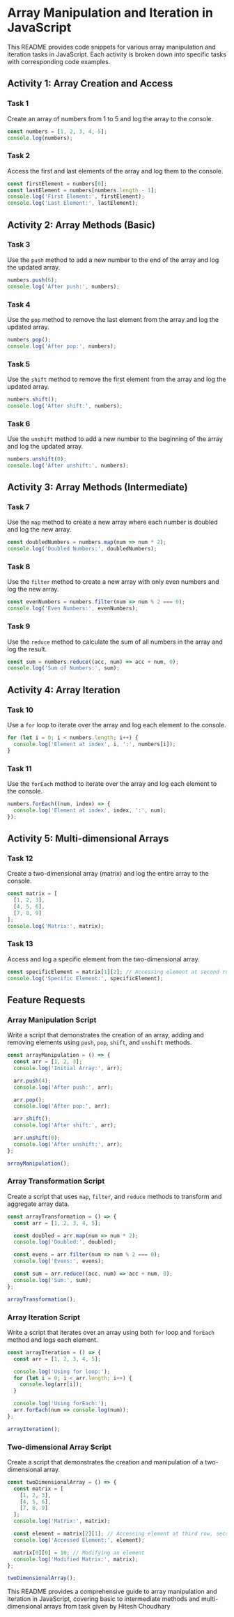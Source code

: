 # Array Manipulation and Iteration in JavaScript

This README provides code snippets for various array manipulation and iteration tasks in JavaScript. Each activity is broken down into specific tasks with corresponding code examples.

## Activity 1: Array Creation and Access

### Task 1
Create an array of numbers from 1 to 5 and log the array to the console.

```javascript
const numbers = [1, 2, 3, 4, 5];
console.log(numbers);
```

### Task 2
Access the first and last elements of the array and log them to the console.

```javascript
const firstElement = numbers[0];
const lastElement = numbers[numbers.length - 1];
console.log('First Element:', firstElement);
console.log('Last Element:', lastElement);
```

## Activity 2: Array Methods (Basic)

### Task 3
Use the `push` method to add a new number to the end of the array and log the updated array.

```javascript
numbers.push(6);
console.log('After push:', numbers);
```

### Task 4
Use the `pop` method to remove the last element from the array and log the updated array.

```javascript
numbers.pop();
console.log('After pop:', numbers);
```

### Task 5
Use the `shift` method to remove the first element from the array and log the updated array.

```javascript
numbers.shift();
console.log('After shift:', numbers);
```

### Task 6
Use the `unshift` method to add a new number to the beginning of the array and log the updated array.

```javascript
numbers.unshift(0);
console.log('After unshift:', numbers);
```

## Activity 3: Array Methods (Intermediate)

### Task 7
Use the `map` method to create a new array where each number is doubled and log the new array.

```javascript
const doubledNumbers = numbers.map(num => num * 2);
console.log('Doubled Numbers:', doubledNumbers);
```

### Task 8
Use the `filter` method to create a new array with only even numbers and log the new array.

```javascript
const evenNumbers = numbers.filter(num => num % 2 === 0);
console.log('Even Numbers:', evenNumbers);
```

### Task 9
Use the `reduce` method to calculate the sum of all numbers in the array and log the result.

```javascript
const sum = numbers.reduce((acc, num) => acc + num, 0);
console.log('Sum of Numbers:', sum);
```

## Activity 4: Array Iteration

### Task 10
Use a `for` loop to iterate over the array and log each element to the console.

```javascript
for (let i = 0; i < numbers.length; i++) {
  console.log('Element at index', i, ':', numbers[i]);
}
```

### Task 11
Use the `forEach` method to iterate over the array and log each element to the console.

```javascript
numbers.forEach((num, index) => {
  console.log('Element at index', index, ':', num);
});
```

## Activity 5: Multi-dimensional Arrays

### Task 12
Create a two-dimensional array (matrix) and log the entire array to the console.

```javascript
const matrix = [
  [1, 2, 3],
  [4, 5, 6],
  [7, 8, 9]
];
console.log('Matrix:', matrix);
```

### Task 13
Access and log a specific element from the two-dimensional array.

```javascript
const specificElement = matrix[1][2]; // Accessing element at second row, third column
console.log('Specific Element:', specificElement);
```

## Feature Requests

### Array Manipulation Script
Write a script that demonstrates the creation of an array, adding and removing elements using `push`, `pop`, `shift`, and `unshift` methods.

```javascript
const arrayManipulation = () => {
  const arr = [1, 2, 3];
  console.log('Initial Array:', arr);

  arr.push(4);
  console.log('After push:', arr);

  arr.pop();
  console.log('After pop:', arr);

  arr.shift();
  console.log('After shift:', arr);

  arr.unshift(0);
  console.log('After unshift:', arr);
};

arrayManipulation();
```

### Array Transformation Script
Create a script that uses `map`, `filter`, and `reduce` methods to transform and aggregate array data.

```javascript
const arrayTransformation = () => {
  const arr = [1, 2, 3, 4, 5];

  const doubled = arr.map(num => num * 2);
  console.log('Doubled:', doubled);

  const evens = arr.filter(num => num % 2 === 0);
  console.log('Evens:', evens);

  const sum = arr.reduce((acc, num) => acc + num, 0);
  console.log('Sum:', sum);
};

arrayTransformation();
```

### Array Iteration Script
Write a script that iterates over an array using both `for` loop and `forEach` method and logs each element.

```javascript
const arrayIteration = () => {
  const arr = [1, 2, 3, 4, 5];

  console.log('Using for loop:');
  for (let i = 0; i < arr.length; i++) {
    console.log(arr[i]);
  }

  console.log('Using forEach:');
  arr.forEach(num => console.log(num));
};

arrayIteration();
```

### Two-dimensional Array Script
Create a script that demonstrates the creation and manipulation of a two-dimensional array.

```javascript
const twoDimensionalArray = () => {
  const matrix = [
    [1, 2, 3],
    [4, 5, 6],
    [7, 8, 9]
  ];
  console.log('Matrix:', matrix);

  const element = matrix[2][1]; // Accessing element at third row, second column
  console.log('Accessed Element:', element);

  matrix[0][0] = 10; // Modifying an element
  console.log('Modified Matrix:', matrix);
};

twoDimensionalArray();
```

This README provides a comprehensive guide to array manipulation and iteration in JavaScript, covering basic to intermediate methods and multi-dimensional arrays from task given by Hitesh Choudhary 
